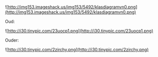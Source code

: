 ![http://img153.imageshack.us/img153/5492/klasdiagramvn0.png](http://img153.imageshack.us/img153/5492/klasdiagramvn0.png)

Oud:

![http://i30.tinypic.com/23uocp1.png](http://i30.tinypic.com/23uocp1.png)

Ouder:

![http://i30.tinypic.com/2zirchy.png](http://i30.tinypic.com/2zirchy.png)